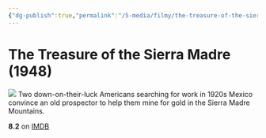 ```yaml
---
{"dg-publish":true,"permalink":"/5-media/filmy/the-treasure-of-the-sierra-madre/","contentClasses":"movie","tags":["to-watch","фильм","#Adventure","#Drama","#Western"],"created":"2024-01-20T05:39:04.973+07:00","updated":"2024-01-20T05:55:02.191+07:00"}
---
```


# The Treasure of the Sierra Madre (1948)
![](https://m.media-amazon.com/images/M/MV5BOTJlZWMxYzEtMjlkMS00ODE0LThlM2ItMDI3NGQ2YjhmMzkxXkEyXkFqcGdeQXVyMDI2NDg0NQ@@._V1_SX300.jpg)
Two down-on-their-luck Americans searching for work in 1920s Mexico convince an old prospector to help them mine for gold in the Sierra Madre Mountains.

**8.2** on [IMDB](https://www.imdb.com/title/tt0040897)
